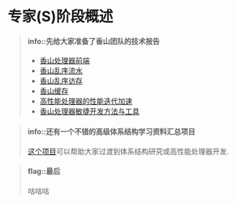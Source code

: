 # 专家(S)阶段概述

> #### info::先给大家准备了香山团队的技术报告
> * [香山处理器前端](https://www.bilibili.com/video/BV17e4y1c719/)
> * [香山乱序流水](https://www.bilibili.com/video/BV13b411X7i4/)
> * [香山乱序访存](https://www.bilibili.com/video/BV1hs4y1V7gV/)
> * [香山缓存](https://www.bilibili.com/video/BV1Q24y147AX/)
> * [高性能处理器的性能迭代加速](https://www.bilibili.com/video/BV1rN411K7jn/)
> * [香山处理器敏捷开发方法与工具](https://www.bilibili.com/video/BV1Mh411g7Vf/)

<!-- -->
> #### info::还有一个不错的高级体系结构学习资料汇总项目
> [这个项目](https://github.com/shinezyy/micro-arch-training.git)可以帮助大家过渡到体系结构研究或高性能处理器开发.

<!-- -->
> #### flag::最后
> 咕咕咕
